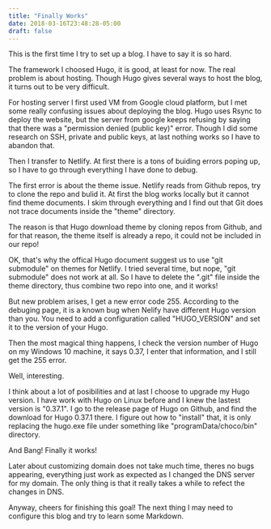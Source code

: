 ```yaml
---
title: "Finally Works"
date: 2018-03-16T23:48:28-05:00
draft: false
---
```


This is the first time I try to set up a blog.
I have to say it is so hard.

The framework I choosed Hugo, it is good, at least for now.
The real problem is about hosting. Though Hugo gives several ways to host the blog, it turns out to be very difficult.

For hosting server I first used VM from Google cloud platform, but I met some really confusing issues about deploying the blog. Hugo uses Rsync to deploy the website, but the server from google keeps refusing by saying that there was a "permission denied (public key)" error. Though I did some research on SSH, private and public keys, at last nothing works so I have to abandon that.

Then I transfer to Netlify. At first there is a tons of buiding errors poping up, so I have to go through everything I have done to debug.

The first error is about the theme issue. Netlify reads from Github repos, try to clone the repo and bulid it. At first the blog works locally but it cannot find theme documents. I skim through everything and I find out that Git does not trace documents inside the "theme" directory.

The reason is that Hugo download theme by cloning repos from Github, and for that reason, the theme itself is already a repo, it could not be included in our repo!

OK, that's why the offical Hugo document suggest us to use "git submodule" on themes for Netlify. I tried several time, but nope, "git submodule" does not work at all. So I have to delete the ".git" file inside the theme directory, thus combine two repo into one, and it works!

But new problem arises, I get a new error code 255. According to the debuging page, it is a known bug when Nelify have different Hugo version than you. You need to add a configuration called "HUGO_VERSION" and set it to the version of your Hugo.

Then the most magical thing happens, I check the version number of Hugo on my Windows 10 machine, it says 0.37, I enter that information, and I still get the 255 error.

Well, interesting.

I think about a lot of posibilities and at last I choose to upgrade my Hugo version. I have work with Hugo on Linux before and I knew the lastest version is "0.37.1". I go to the release page of Hugo on Github, and find the download for Hugo 0.37.1 there. I figure out how to "install" that, it is only replacing the hugo.exe file under something like "programData/choco/bin" directory.

And Bang! Finally it works!

Later about customizing domain does not take much time, theres no bugs appearing, everything just work as expected as I changed the DNS server for my domain. The only thing is that it really takes a while to refect the changes in DNS.

Anyway, cheers for finishing this goal! The next thing I may need to configure this blog and try to learn some Markdown.